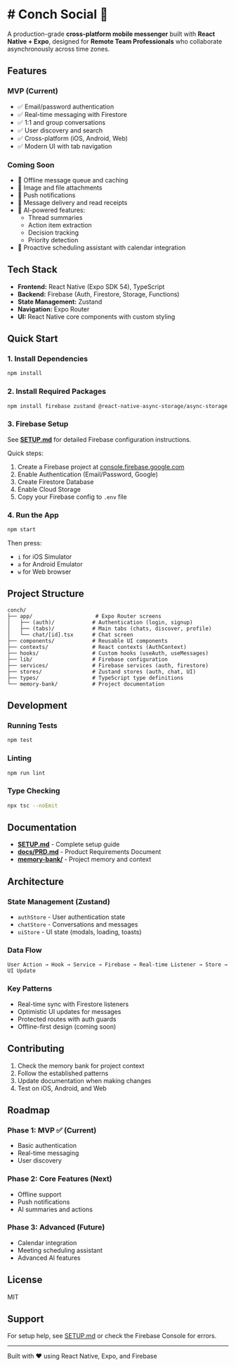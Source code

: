 # # Conch Social 🐚

A production-grade **cross-platform mobile messenger** built with **React Native + Expo**, designed for **Remote Team Professionals** who collaborate asynchronously across time zones.

## Features

### MVP (Current)
- ✅ Email/password authentication
- ✅ Real-time messaging with Firestore
- ✅ 1:1 and group conversations
- ✅ User discovery and search
- ✅ Cross-platform (iOS, Android, Web)
- ✅ Modern UI with tab navigation

### Coming Soon
- 🔄 Offline message queue and caching
- 🔄 Image and file attachments
- 🔄 Push notifications
- 🔄 Message delivery and read receipts
- 🔄 AI-powered features:
  - Thread summaries
  - Action item extraction
  - Decision tracking
  - Priority detection
- 🔄 Proactive scheduling assistant with calendar integration

## Tech Stack

- **Frontend:** React Native (Expo SDK 54), TypeScript
- **Backend:** Firebase (Auth, Firestore, Storage, Functions)
- **State Management:** Zustand
- **Navigation:** Expo Router
- **UI:** React Native core components with custom styling

## Quick Start

### 1. Install Dependencies

```bash
npm install
```

### 2. Install Required Packages

```bash
npm install firebase zustand @react-native-async-storage/async-storage expo-image-picker date-fns
```

### 3. Firebase Setup

See **[SETUP.md](./SETUP.md)** for detailed Firebase configuration instructions.

Quick steps:
1. Create a Firebase project at [console.firebase.google.com](https://console.firebase.google.com)
2. Enable Authentication (Email/Password, Google)
3. Create Firestore Database
4. Enable Cloud Storage
5. Copy your Firebase config to `.env` file

### 4. Run the App

```bash
npm start
```

Then press:
- `i` for iOS Simulator
- `a` for Android Emulator
- `w` for Web browser

## Project Structure

```
conch/
├── app/                    # Expo Router screens
│   ├── (auth)/            # Authentication (login, signup)
│   ├── (tabs)/            # Main tabs (chats, discover, profile)
│   └── chat/[id].tsx      # Chat screen
├── components/            # Reusable UI components
├── contexts/              # React contexts (AuthContext)
├── hooks/                 # Custom hooks (useAuth, useMessages)
├── lib/                   # Firebase configuration
├── services/              # Firebase services (auth, firestore)
├── stores/                # Zustand stores (auth, chat, UI)
├── types/                 # TypeScript type definitions
└── memory-bank/           # Project documentation
```

## Development

### Running Tests
```bash
npm test
```

### Linting
```bash
npm run lint
```

### Type Checking
```bash
npx tsc --noEmit
```

## Documentation

- **[SETUP.md](./SETUP.md)** - Complete setup guide
- **[docs/PRD.md](./docs/PRD.md)** - Product Requirements Document
- **[memory-bank/](./memory-bank/)** - Project memory and context

## Architecture

### State Management (Zustand)
- `authStore` - User authentication state
- `chatStore` - Conversations and messages
- `uiStore` - UI state (modals, loading, toasts)

### Data Flow
```
User Action → Hook → Service → Firebase → Real-time Listener → Store → UI Update
```

### Key Patterns
- Real-time sync with Firestore listeners
- Optimistic UI updates for messages
- Protected routes with auth guards
- Offline-first design (coming soon)

## Contributing

1. Check the memory bank for project context
2. Follow the established patterns
3. Update documentation when making changes
4. Test on iOS, Android, and Web

## Roadmap

### Phase 1: MVP ✅ (Current)
- Basic authentication
- Real-time messaging
- User discovery

### Phase 2: Core Features (Next)
- Offline support
- Push notifications
- AI summaries and actions

### Phase 3: Advanced (Future)
- Calendar integration
- Meeting scheduling assistant
- Advanced AI features

## License

MIT

## Support

For setup help, see [SETUP.md](./SETUP.md) or check the Firebase Console for errors.

---

Built with ❤️ using React Native, Expo, and Firebase
